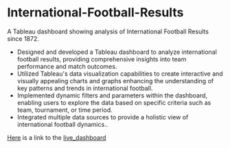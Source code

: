# International-Football-Results

A Tableau dashboard showing analysis of International Football Results since 1872.

* Designed and developed a Tableau dashboard to analyze international football results,
providing comprehensive insights into team performance and match outcomes.
* Utilized Tableau's data visualization capabilities to create interactive and visually
appealing charts and graphs enhancing the understanding of key patterns and
trends in international football.
* Implemented dynamic filters and parameters within the dashboard, enabling users to
explore the data based on specific criteria such as team, tournament, or time period.
* Integrated multiple data sources to provide a holistic view of international football
dynamics..

[Here](https://public.tableau.com/app/profile/niran7911/viz/final_16580121059540/Dashboard4) is a link to the [live_dashboard](https://public.tableau.com/app/profile/niran7911/viz/final_16580121059540/Dashboard4)
